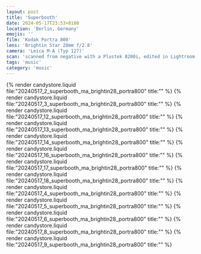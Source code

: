 ```yaml
---
layout: post
title: 'Superbooth'
date: 2024-05-17T23:53+0100
location: 'Berlin, Germany'
emojis: ''
film: 'Kodak Portra 800'
lens: 'Brightin Star 28mm f/2.8'
camera: 'Leica M-A (Typ 127)'
scan: 'scanned from negative with a Plustek 8200i, edited in Lightroom'
tags: 'music'
category: 'music'
---
```


{% render candystore.liquid file:"20240517_2_superbooth_ma_brightin28_portra800" title:"" %}
{% render candystore.liquid file:"20240517_3_superbooth_ma_brightin28_portra800" title:"" %}
{% render candystore.liquid file:"20240517_12_superbooth_ma_brightin28_portra800" title:"" %}
{% render candystore.liquid file:"20240517_13_superbooth_ma_brightin28_portra800" title:"" %}
{% render candystore.liquid file:"20240517_14_superbooth_ma_brightin28_portra800" title:"" %}
{% render candystore.liquid file:"20240517_16_superbooth_ma_brightin28_portra800" title:"" %}
{% render candystore.liquid file:"20240517_17_superbooth_ma_brightin28_portra800" title:"" %}
{% render candystore.liquid file:"20240517_18_superbooth_ma_brightin28_portra800" title:"" %}
{% render candystore.liquid file:"20240517_4_superbooth_ma_brightin28_portra800" title:"" %}
{% render candystore.liquid file:"20240517_5_superbooth_ma_brightin28_portra800" title:"" %}
{% render candystore.liquid file:"20240517_6_superbooth_ma_brightin28_portra800" title:"" %}
{% render candystore.liquid file:"20240517_8_superbooth_ma_brightin28_portra800" title:"" %}
{% render candystore.liquid file:"20240517_9_superbooth_ma_brightin28_portra800" title:"" %}